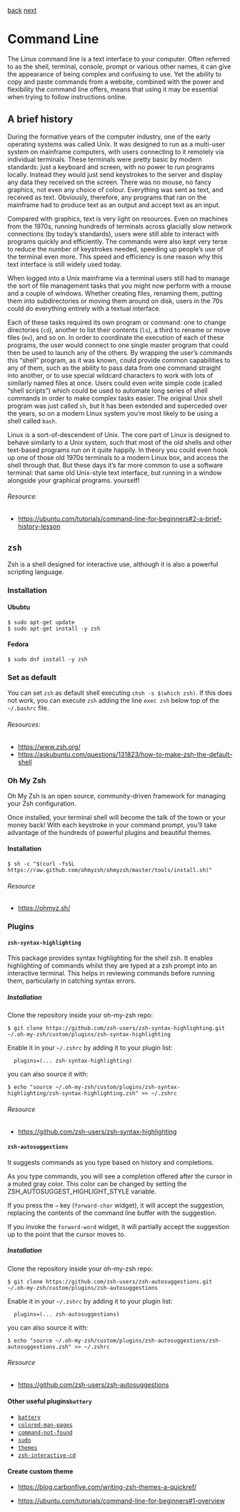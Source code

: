 [back](#terminal) [next](#terminal)
# Command Line

The Linux command line is a text interface to your computer. Often referred to as the shell, terminal, console, prompt or various other names, it can give the appearance of being complex and confusing to use. Yet the ability to copy and paste commands from a website, combined with the power and flexibility the command line offers, means that using it may be essential when trying to follow instructions online.


## A brief history

During the formative years of the computer industry, one of the early operating systems was called Unix. It was designed to run as a multi-user system on mainframe computers, with users connecting to it remotely via individual terminals. These terminals were pretty basic by modern standards: just a keyboard and screen, with no power to run programs locally. Instead they would just send keystrokes to the server and display any data they received on the screen. There was no mouse, no fancy graphics, not even any choice of colour. Everything was sent as text, and received as text. Obviously, therefore, any programs that ran on the mainframe had to produce text as an output and accept text as an input.

Compared with graphics, text is very light on resources. Even on machines from the 1970s, running hundreds of terminals across glacially slow network connections (by today’s standards), users were still able to interact with programs quickly and efficiently. The commands were also kept very terse to reduce the number of keystrokes needed, speeding up people’s use of the terminal even more. This speed and efficiency is one reason why this text interface is still widely used today.

When logged into a Unix mainframe via a terminal users still had to manage the sort of file management tasks that you might now perform with a mouse and a couple of windows. Whether creating files, renaming them, putting them into subdirectories or moving them around on disk, users in the 70s could do everything entirely with a textual interface.

Each of these tasks required its own program or command: one to change directories (`cd`), another to list their contents (`ls`), a third to rename or move files (`mv`), and so on. In order to coordinate the execution of each of these programs, the user would connect to one single master program that could then be used to launch any of the others. By wrapping the user’s commands this “shell” program, as it was known, could provide common capabilities to any of them, such as the ability to pass data from one command straight into another, or to use special wildcard characters to work with lots of similarly named files at once. Users could even write simple code (called “shell scripts”) which could be used to automate long series of shell commands in order to make complex tasks easier. The original Unix shell program was just called `sh`, but it has been extended and superceded over the years, so on a modern Linux system you’re most likely to be using a shell called `bash`.

Linux is a sort-of-descendent of Unix. The core part of Linux is designed to behave similarly to a Unix system, such that most of the old shells and other text-based programs run on it quite happily. In theory you could even hook up one of those old 1970s terminals to a modern Linux box, and access the shell through that. But these days it’s far more common to use a software terminal: that same old Unix-style text interface, but running in a window alongside your graphical programs. yourself!

###### Resource:
* https://ubuntu.com/tutorials/command-line-for-beginners#2-a-brief-history-lesson



## `zsh`

Zsh is a shell designed for interactive use, although it is also a powerful scripting language.

### Installation

#### Ububtu

```console
$ sudo apt-get update
$ sudo apt-get install -y zsh
```

#### Fedora

```console
$ sudo dnf install -y zsh
```

### Set as default

You can set `zsh` as default shell executing `chsh -s $(which zsh)`. If this does not work, you can execute `zsh` adding the line `exec zsh` below top of the `~/.bashrc` file.

###### Resources:
* https://www.zsh.org/
* https://askubuntu.com/questions/131823/how-to-make-zsh-the-default-shell

### Oh My Zsh

Oh My Zsh is an open source, community-driven framework for managing your Zsh configuration.

Once installed, your terminal shell will become the talk of the town or your money back! With each keystroke in your command prompt, you'll take advantage of the hundreds of powerful plugins and beautiful themes.

#### Installation

```console
$ sh -c "$(curl -fsSL https://raw.github.com/ohmyzsh/ohmyzsh/master/tools/install.sh)"
```

###### Resource
* https://ohmyz.sh/

### Plugins

#### `zsh-syntax-highlighting`

This package provides syntax highlighting for the shell zsh. It enables highlighting of commands whilst they are typed at a zsh prompt into an interactive terminal. This helps in reviewing commands before running them, particularly in catching syntax errors.

##### Installation

Clone the repository inside your oh-my-zsh repo:

```console
$ git clone https://github.com/zsh-users/zsh-syntax-highlighting.git ~/.oh-my-zsh/custom/plugins/zsh-syntax-highlighting
```

Enable it in your `~/.zshrc` by adding it to your plugin list:

```
  plugins=(... zsh-syntax-highlighting)
```

you can also source it with:

```console
$ echo "source ~/.oh-my-zsh/custom/plugins/zsh-syntax-highlighting/zsh-syntax-highlighting.zsh" >> ~/.zshrc
```

###### Resource
* https://github.com/zsh-users/zsh-syntax-highlighting

#### `zsh-autosuggestions`

It suggests commands as you type based on history and completions.

As you type commands, you will see a completion offered after the cursor in a muted gray color. This color can be changed by setting the ZSH_AUTOSUGGEST_HIGHLIGHT_STYLE variable.

If you press the `→` key (`forward-char` widget), it will accept the suggestion, replacing the contents of the command line buffer with the suggestion.

If you invoke the `forward-word` widget, it will partially accept the suggestion up to the point that the cursor moves to.

##### Installation

Clone the repository inside your oh-my-zsh repo:

```console
$ git clone https://github.com/zsh-users/zsh-autosuggestions.git ~/.oh-my-zsh/custom/plugins/zsh-autosuggestions
```

Enable it in your `~/.zshrc` by adding it to your plugin list:

```
  plugins=(... zsh-autosuggestions)
```

you can also source it with:

```console
$ echo "source ~/.oh-my-zsh/custom/plugins/zsh-autosuggestions/zsh-autosuggestions.zsh" >> ~/.zshrc
```

###### Resource
* https://github.com/zsh-users/zsh-autosuggestions


#### Other useful plugins`battery`

* [`battery`](https://github.com/ohmyzsh/ohmyzsh/tree/master/plugins/battery)
* [`colored-man-pages`](https://github.com/ohmyzsh/ohmyzsh/tree/master/plugins/colored-man-pages)
* [`command-not-found`](https://github.com/ohmyzsh/ohmyzsh/tree/master/plugins/command-not-found)
* [`sudo`](https://github.com/ohmyzsh/ohmyzsh/tree/master/plugins/sudo)
* [`themes`](https://github.com/ohmyzsh/ohmyzsh/tree/master/plugins/themes)
* [`zsh-interactive-cd`](https://github.com/ohmyzsh/ohmyzsh/tree/master/plugins/zsh-interactive-cd)

#### Create custom theme

* https://blog.carbonfive.com/writing-zsh-themes-a-quickref/






* https://ubuntu.com/tutorials/command-line-for-beginners#1-overview
